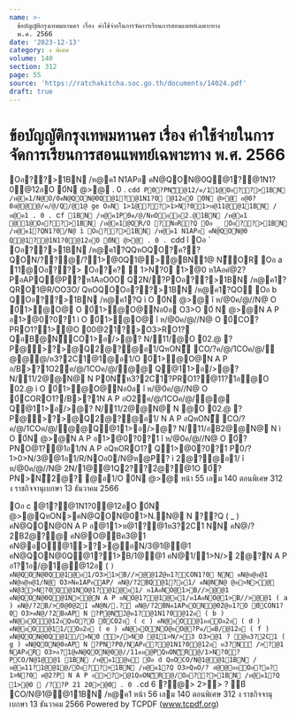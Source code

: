 ```yaml
---
name: >-
  ข้อบัญญัติกรุงเทพมหานคร เรื่อง ค่าใช้จ่ายในการจัดการเรียนการสอนแพทย์เฉพาะทาง
  พ.ศ. 2566
date: '2023-12-13'
category: ง พิเศษ
volume: 140
section: 312
page: 55
source: 'https://ratchakitcha.soc.go.th/documents/14024.pdf'
draft: true
---
```


# ข้อบัญญัติกรุงเทพมหานคร เรื่อง ค่าใช้จ่ายในการจัดการเรียนการสอนแพทย์เฉพาะทาง พ.ศ. 2566

Oอ??>1BN /ห@ค1 N1APอ คN@QON@0Q@1?@1N1?0@12อO 0์N @>@ . 0 . `cdd P0?PN็@12/ค/11@Oอ??>1BN /ห@ค1/N@O/0คN@QON@0Q@1?@1N1?0 @12อO 0์N @>@ อ@0?0อํ@@@/ค/@/Q/@1@ ge OหN 1>1@??>1>N?01>ห@11@@11BN /ห@ค1 . 0 . `c`f 1BN /ห@ค1P0ค/@/NหOออ2.@1BN /ห@ค1 @1@Oอ??>1BN /ห@ค1@QR/O ?NอR?Q Oอ _ Oอ??>1BN /ห@ค1?QN1?0/N@ ì Oอ??>1BN /ห@ค1 N1APอ คN@QON@0 Q@1?@1N1?0@12อO 0์N @>@ . 0 . `cdd î Oอ ` Oอ??>1BN /ห@ค1?QQหOQO?ค??QON/??@/?1>@0Q1@>@BN1@ N็OR Oอ a 11@Oอ??> Oอ?ค?  1>N?0 1>@0 ห1Aอคํ@2?PอAPQ@P?ห1AอO0O Q2N/?POอ??>1BN /ห@ค1?QRO1@R/OO3O/ QหOQOOอ??>1BN /ห@ค1?QO Oอ b QOอ??>1BN /ห@ค1?Q ì O 0์N @>@ î ห/@0ค/@//N@ O 0์1>ํ@O@ O 0์1>ํ@O@Nอ0อ O3>O 0์ N @>@N A P อ1>@0?0?1 ì O 0์1>ํ@O@ î ห/@0ค/@//N@ O 0์CO?PRO1?1>@O 00@21?>O3>RO1? QอB@N็CO1>อ/>@? N/11/@O 02.@ ?P@>?>@Q2@?@อ1/QหON็ CO/?ค/@/1COค/@/ํ@@@/ห3?2C1@1@อ1/O 0์1>ํ@O@N A P อ/B>?1O2ค/@/1COค/@/ํ@@ Q@11>อ/>@? N/11/2@@N@ N P0N็ห3?2C1?PRO1?@11?1อ@O 02.@ ì O 0์1>ํ@O@Nอ0อ î ห/@0ค/@//N@ O 0์CORO1?/B>?1N A P อO2ค/@/1COค/@/ํ@@ Q@11>อ/>@? N/11/2@@N@ N @O 02.@ ?P@>?>@Q2@?@อ1/ N A P อQหON็ CO/?ค/@/1COค/@/ํ@@Q@11>อ/>@? N/11/อB2@@N@ N ì O 0์N @>@N A P อ1>@0?0?1 î ห/@0ค/@//N@ O 0์?PNO@1?@1อ1/N A P อQหORO1? Q1>@0?0?1 P0/?1>0>N/3@@1อ1/R/NOอ0/N@ห@P? ì 2@?@อ1/ î ห/@0ค/@//N@ 2N/1@@1Q2??2ํ@?@1O 0์?PN>N็2@? @อ1/O 0์N @>@ หน้า 55 เลม 140 ตอนพิเศษ 312 ง ราชกิจจานุเบกษา 13 ธันวาคม 2566

Oอ c @1?@1N1?0@12อO 0์N @>@QหON>คN@QON@01>N.N@ N ??Q ( _ ) คN@QON@0N A P อ@11>ห@1?@1ห3?2C1 NN คN@/?2B2ํ@?@ คN@O@Bค3@1 คN@อO@1>?>@อN/3@1@@1 คN@QON@0Q@1?1>B/1@@1 คN@1/1>N/> 2@?N A P อ1?1อ/@1@@12อ ( ` ) คN@QON@0Q@1@อ1/O3>1>B//>@@12ํ@ห1?CON1?0 NN คN@อ@ห@1 คN@อ@ห@1/N@ O3>Nค1APอAP/ คN@/?2BQ@1?อ1/ คN@NN@ @ห>N>@ คN@3>N?0Q@1NO@1?@1@อ1/ ห1AอNO@1>B//>@@1 คN@QON@0Q@1N>@N A P อNO@1?@1@อ1/ห1AอNO@1>B//>@@1 ( a ) คN@/?2B/>0@0@21์ คN@N/.?์ คN@/?2BNค1APอON@02ํ@ห1?O 0์CON1?0 O3>คN@/?2BอAP N ?Pํ@N็2ํ@ห1?@1N1?0@12อ ( b ) คN@อO@12อQหO?O 0์CO2อ ( c ) คN@อO@1ออOอ2อ ( d ) คN@อO@11/Oอ2อ ( e ) คN@อONO@หO@?Pค/คB/@12อ ( f ) คN@QON@0Q@1/>N0 ั>/>N0 @11>N/>3 O3>@1 ? @ห3?2C1 ( g ) คN@QON@0อAP N ?PN?P0/NAPอ?@1N1?0@12อ ห3?N์ />?@1 NAPอR O3>อ?1@คN@QON@0@//11คห@PQหON็R@/1>N?0?PCO/N@1@@1 1BN /ห@ค1ํ@ห Oอ d QหOCO/N@1@@11BN /ห@ค11?1@@1@/Oอ??>1BN /ห@ค1?Q O3>QหO/? อํ@@ออOอ?ค? 1>N?0 คํ@2?P N A P อ>?>@1QหON็R@/Oอ??>1BN /ห@ค1?Q 1>@0  /??P 21 20>@0 . 0 . `cd 6 ?@> 2>> ? B์ CO/N@1@@11BN /ห@ค1 หน้า 56 เลม 140 ตอนพิเศษ 312 ง ราชกิจจานุเบกษา 13 ธันวาคม 2566 Powered by TCPDF (www.tcpdf.org)
